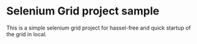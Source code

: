 # Selenium Grid project sample
This is a simple selenium grid project for hassel-free and quick startup of the grid in local.
